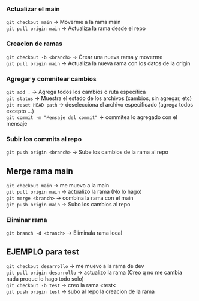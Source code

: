  ### Actualizar el main
`git checkout main` -> Moverme a la rama main  
`git pull origin main` -> Actualiza la rama desde el repo  

### Creacion de ramas
`git checkout -b <branch>` -> Crear una nueva rama y moverme  
`git pull origin main` -> Actualiza la nueva rama con los datos de la origin  

### Agregar y commitear cambios
`git add .` -> Agrega todos los cambios o ruta específica  
`git status` -> Muestra el estado de los archivos (cambios, sin agregar, etc)  
`git reset HEAD path` -> deselecciona el archivo especificado (agrega todos excepto ...)   
`git commit -m "Mensaje del commit"` -> commitea lo agregado con el mensaje  

### Subir los commits al repo
`git push origin <branch>` -> Sube los cambios de la rama al repo  


## Merge rama main
`git checkout main` -> me muevo a la main  
`git pull origin main` -> actualizo la rama (No lo hago)  
`git merge <branch>` -> combina la rama con el main  
`git push origin main` -> Subo los cambios al repo

### Eliminar rama
`git branch -d <branch>` -> Eliminala rama local 
## EJEMPLO para test
`git checkout desarrollo` -> me muevo a la rama de dev  
`git pull origin desarrollo` -> actualizo la rama (Creo q no me cambia nada proque lo hago todo solo)  
`git checkout -b test` -> creo la rama <test<  
`git push origin test` -> subo al repo la creacion de la rama  

